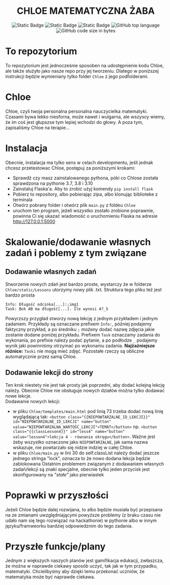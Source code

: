 <h1 align="center">CHLOE MATEMATYCZNA ŻABA</h1>
<p align="center">
  <img alt="Static Badge" src="https://img.shields.io/badge/Chloe-Matematyczna_%C5%BBaba-darkgreen">
  <img alt="Static Badge" src="https://img.shields.io/badge/HackYeah-2024-pink">
  <img alt="Static Badge" src="https://img.shields.io/badge/ANUlab-TNST-blue">
  <img alt="GitHub top language" src="https://img.shields.io/github/languages/top/A-N-Ulab/hackathon2024">
  <img alt="GitHub code size in bytes" src="https://img.shields.io/github/languages/code-size/A-N-Ulab/hackathon2024">
</p>

# To repozytorium
To repozytorium jest jednocześnie sposoben na udostępnienie kodu Chloe, ale także służyło jako nasze repo przy jej tworzeniu. Dlatego w poniższej instrukcji będzie wymieniany tylko folder `Chloe` z jego podfolderami.

# Chloe
Chloe, czyli twoja personalna personalna nauczycielka matematyki. Czasami bywa lekko niesforna, może nawet i wulgarna, ale wszyscy wiemy, że im coś jest głupszse tym lepiej wchodzi do głowy. A poza tym, zapisaliśmy Chloe na terapie...

# Instalacja
Obecnie, instalacja ma tylko sens w celach developmentu, jeśli jednak chcesz przetestowac Chloe, postępuj za poniższymi krokami:    
* Sprawdź czy masz zainstalowanego pythona, póki co Chlose została sprawdzona na pythonie 3.7, 3.8 i 3.10
* Zainstaluj Flaska'a. Aby to zrobić  użyj komendy `pip install flask`
* Pobierz to repository, albo pobierając zipa, albo klonując biblioteke z terminala
* Otwórz pobrany folder i otwórz plik `main.py` z foldeu `Chloe`
* uruchom ten program, jeżeli wszystko zostało zrobione poprawnie, powinna Ci się ukazać wiadomość o uruchomieniu Flaska na adresie http://127.0.0.1:5000

# Skalowanie/dodawanie własnych zadań i poblemy z tym związane
## Dodawanie własnych zadań
Stworzenie nowych zdań jest bardzo proste, wystarczy że w folderze `Chloe/static/Lessons` utorzymy nowy plik .txt. Struktura tego pliku też jest bardzo prosta
```
Info: Długość odcinka[...]:;img1
Task: Bok AB ma długość[...]. Ile wynosi A?_5
 ```
Powyrzszy przygład stworzy nową lekcję z jednym przykładem i jednym zadaniem. Przykłady są oznaczane prefixem `Info:`, później podajemy faktyczny przykład, a po średniku `;` możeny dodać nazwę zdjęcia jakie zostanie dodane poniżej przykładu. Prefixem `Task` oznaczamy zadania do wykonania, po prefixie należy podać pytanie, a po podłodze `_` podajemy wynik jaki powinniśmy otrzymać po wykonaniu zadania. **Najżażniejsze różnice:** `Taski` nie mogą mieć zdjęć. Pozostałe rzeczy są obliczne automatycznie przez samą Chloe.
## Dodawanie lekcji do strony
Ten krok niestety nie jest tak prosty jak poprzedni, aby dodać kolejną lekcję należy. Obecnie Chloe nie obsługuje nowych działów można tylko dodawać nowe lekcje. \
Dodawanie nowych lekcji: 
* w pliku `Chloe/templates/main.html` pod linią 73 trzeba dodać nową linię wyglądającą tak: `<button class="{{NIEPOWTARZALNE_ID_LEKCJI}}" id="NIEPOWTARZALNE_ID_LEKCJI" name="button" value="NIEPOWTARZALNA_WARTOŚĆ_LEKCJI">TEMAT</button>` np. `<button class="{{classLesson4}}" id="less4" name="button" value="lesson4">lekcja 4 - równanie okręgu</button>`. Ważne jest żeby wszystko oznaczone jako `NIEPOWTARZALNE`, jak sama nazwa wskazuje, nie powtarzało się nidzie indziej w całej Chloe.
* w pliku `Chloe/main.py` w lini 30 do self.classList należy dodać jeszcze jednego stringa "lock", oznacza to że nowo dodana lekcja będzie zablokowana
Ostatnim problemem związanym z dodawaniem własnych zadań/lekcji są znaki specjalne, obecnie tylko jeden przycisk jest skonfigurowany na *"stałe"* jako pierwiastek

# Poprawki w przyszłości
Jeżeli Chloe będzie dalej rozwijana, to albo będzie musiała być przepisana na ze zmianami uwzględniającymi powyższe problemy (z braku czasu nie udało nam się tego rozwiązać na hackathonie) w pythonie albo w innym języku/framweorku bardziej odpowiedznim do tego zadania.

# Przyszłe funkcje/plany
Jednym z większych naszych planów jest gamifikacja edukacji, zwłaszcza, że można w naprawde ciekawy sposób uczyć, tak jak w tym przypadku, matematyki. Chcielibyśmy aby dzięki temu przekonać uczniów, że matematyka może być naprawde ciekawa.

